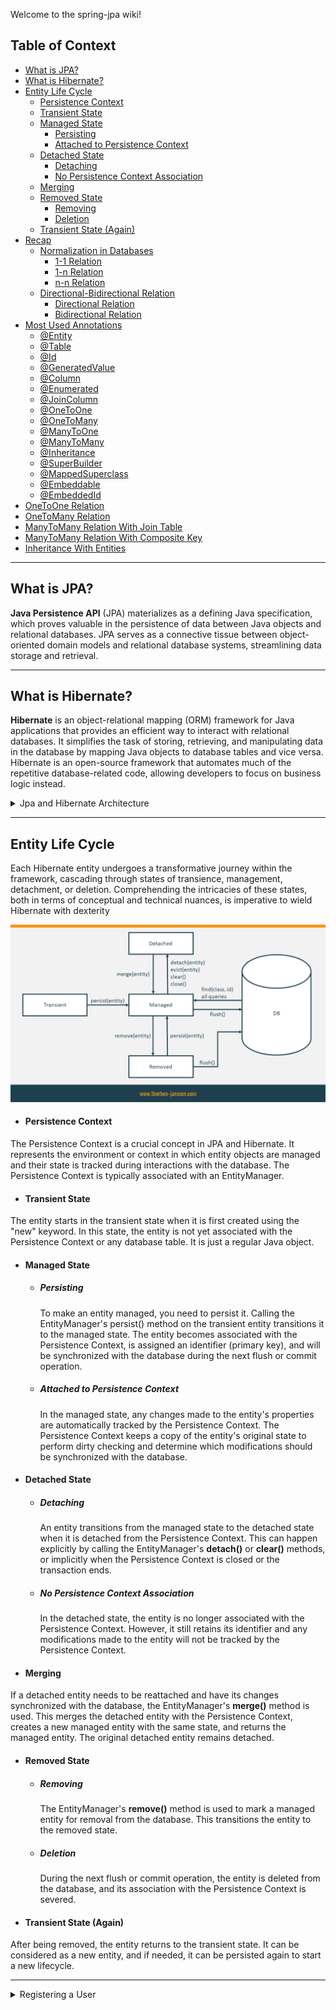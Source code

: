 Welcome to the spring-jpa wiki!

## Table of Context
     
+ [What is JPA?](https://github.com/UlascanKilic/spring-jpa#what-is-jpa)
+ [What is Hibernate?](https://github.com/UlascanKilic/spring-jpa#what-is-jpa#what-is-hibernate)
+ [Entity Life Cycle](https://github.com/UlascanKilic/spring-jpa#what-is-jpa#entity-life-cycle)
  - [Persistence Context](https://github.com/UlascanKilic/spring-jpa#what-is-jpa#persistence-context)
  - [Transient State](https://github.com/UlascanKilic/spring-jpa#what-is-jpa#transient-state)
  - [Managed State](https://github.com/UlascanKilic/spring-jpa#what-is-jpa#managed-state)
    * [Persisting](https://github.com/UlascanKilic/spring-jpa#what-is-jpa#persisting)
    * [Attached to Persistence Context](https://github.com/UlascanKilic/spring-jpa#what-is-jpa#attached-to-persistence-context)
  - [Detached State](https://github.com/UlascanKilic/spring-jpa#what-is-jpa#detached-state)
    * [Detaching](https://github.com/UlascanKilic/spring-jpa#what-is-jpa#detaching)
    * [No Persistence Context Association](https://github.com/UlascanKilic/spring-jpa#what-is-jpa#no-persistence-context-association)
  - [Merging](https://github.com/UlascanKilic/spring-jpa#what-is-jpa#merging)
  - [Removed State](https://github.com/UlascanKilic/spring-jpa#what-is-jpa#removed-state)
    * [Removing](https://github.com/UlascanKilic/spring-jpa#what-is-jpa#removing)
    * [Deletion](https://github.com/UlascanKilic/spring-jpa#what-is-jpa#deletion)
  - [Transient State (Again)](https://github.com/UlascanKilic/spring-jpa#what-is-jpa#transient-state-again)
+ [Recap]()
  - [Normalization in Databases](https://github.com/UlascanKilic/spring-jpa/wiki/What-is-JPA%3F)
    * [1-1 Relation]()
    * [1-n Relation]()
    * [n-n Relation]()
  - [Directional-Bidirectional Relation](https://github.com/UlascanKilic/spring-jpa/wiki/What-is-JPA%3F)
    * [Directional Relation]()
    * [Bidirectional Relation]()
+ [Most Used Annotations]()
  - [@Entity]()
  - [@Table]()
  - [@Id]()
  - [@GeneratedValue]()
  - [@Column]()
  - [@Enumerated]()
  - [@JoinColumn]()
  - [@OneToOne]()
  - [@OneToMany]()
  - [@ManyToOne]()
  - [@ManyToMany]()
  - [@Inheritance]()
  - [@SuperBuilder]()
  - [@MappedSuperclass]()
  - [@Embeddable]()
  - [@EmbeddedId]()
 + [OneToOne Relation]()
 + [OneToMany Relation]()
 + [ManyToMany Relation With Join Table]()
 + [ManyToMany Relation With Composite Key]()
 + [Inheritance With Entities]()

***

## What is JPA? ##

**Java Persistence API** (JPA) materializes as a defining Java specification, which proves valuable in the persistence of data between Java objects and relational databases. JPA serves as a connective tissue between object-oriented domain models and relational database systems, streamlining data storage and retrieval.

***

## What is Hibernate? ##

**Hibernate** is an object-relational mapping (ORM) framework for Java applications that provides an efficient way to interact with relational databases. It simplifies the task of storing, retrieving, and manipulating data in the database by mapping Java objects to database tables and vice versa. Hibernate is an open-source framework that automates much of the repetitive database-related code, allowing developers to focus on business logic instead.
<details>
<summary> Jpa and Hibernate Architecture</summary>

![](https://raw.githubusercontent.com/UlascanKilic/spring-jpa/main/images/jpa-hibernate-arch.png)

</details>

***

## Entity Life Cycle ##

Each Hibernate entity undergoes a transformative journey within the framework, cascading through states of transience, management, detachment, or deletion. Comprehending the intricacies of these states, both in terms of conceptual and technical nuances, is imperative to wield Hibernate with dexterity

![](https://raw.githubusercontent.com/UlascanKilic/spring-jpa/main/images/lifecycle.png)

* #### Persistence Context ####
The Persistence Context is a crucial concept in JPA and Hibernate. It represents the environment or context in which entity objects are managed and their state is tracked during interactions with the database. The Persistence Context is typically associated with an EntityManager.

* #### Transient State ####
The entity starts in the transient state when it is first created using the "new" keyword. In this state, the entity is not yet associated with the Persistence Context or any database table. It is just a regular Java object.

* #### Managed State ####
  - ##### Persisting
    To make an entity managed, you need to persist it. Calling the EntityManager's persist() method on the transient entity transitions it to the managed state. The entity becomes associated with the Persistence Context, is assigned an identifier (primary key), and will be synchronized with the database during the next flush or commit operation.

  - ##### Attached to Persistence Context
    In the managed state, any changes made to the entity's properties are automatically tracked by the Persistence Context. The Persistence Context keeps a copy of the entity's original state to perform dirty checking and determine which modifications should be synchronized with the database.

* #### Detached State ####
  - ##### Detaching
     An entity transitions from the managed state to the detached state when it is detached from the Persistence Context. This can happen explicitly by calling the EntityManager's **detach()** or **clear()** methods, or implicitly when the Persistence Context is closed or the transaction ends.

  - ##### No Persistence Context Association
    In the detached state, the entity is no longer associated with the Persistence Context. However, it still retains its identifier and any modifications made to the entity will not be tracked by the Persistence Context.

* #### Merging ####
If a detached entity needs to be reattached and have its changes synchronized with the database, the EntityManager's **merge()** method is used. This merges the detached entity with the Persistence Context, creates a new managed entity with the same state, and returns the managed entity. The original detached entity remains detached.

* #### Removed State ####
  - ##### Removing
     The EntityManager's **remove()** method is used to mark a managed entity for removal from the database. This transitions the entity to the removed state.

  - ##### Deletion
    During the next flush or commit operation, the entity is deleted from the database, and its association with the Persistence Context is severed.

* #### Transient State (Again) ####
After being removed, the entity returns to the transient state. It can be considered as a new entity, and if needed, it can be persisted again to start a new lifecycle.


***
<details>
<summary>Registering a User</summary>

```
curl --location --request POST 'localhost:9004/api/auth/register' \
--header 'Content-Type: application/json' \
--data-raw '{
    "email": "amangarg1995sep@gmail.com",
    "password": "amangarg",
    "registerAsAdmin": true
}'
```

> ⚠️ If you re-register an email twice, you'll get the "email in use" error

</details>



